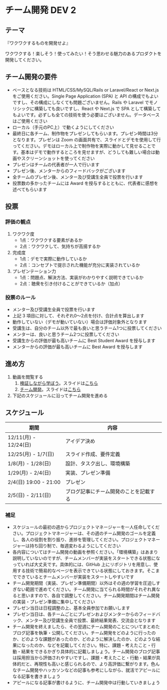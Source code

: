 # チーム開発 DEV 2

## テーマ

『ワクワクするものを開発せよ』

ワクワクする！楽しそう！使ってみたい！そう思わせる魅力のあるプロダクトを開発してください。

## チーム開発の要件

- ベースとなる技術は HTML/CSS/MySQL/Rails or Laravel/React or Next.js をご使用ください。Single Page Application (SPA) と API の構成でもよいですし、その構成にしなくても問題ございません。Rails や Laravel でモノリシックに構築しても良いですし、React や Next.js で SPA として構築してもよいです。必ずしも全ての技術を使う必要はございません。データベースはご使用ください
- ローカル（手元のPC上）で動くようにしてください
- 最終日に各チーム、制作物をプレゼンしてもらいます。プレゼン時間は3分となります。プレゼンは Zoom の画面共有で、スライドとデモを使用して行ってください。デモはローカル上で制作物を実際に動かして見せることです。基本はデモで動作するところを見せますが、どうしても難しい場合は動画やスクリーンショットを使ってください
- プレゼンはチームの代表者が一人で行います
- プレゼン後、メンターからのフィードバックがございます
- 全チームのプレゼン後、メンター及び受講生全員で投票を行います
- 投票数の多かったチームには Award を授与するとともに、代表者に感想を述べてもらいます

## 投票

### 評価の観点

1. ワクワク度
   - 1点：ワクワクする要素があるか
   - 2点：ワクワクして、気持ちが高揚するか
2. 完成度
   - 1点：デモで実際に動作しているか
   - 2点：コンセプトで提示された機能が充分に実装されているか
3. プレゼンテーション力
   - 1点：問題点、解決方法、実装がわかりやすく説明できているか
   - 2点：聴衆を引き付けることができているか（加点）

### 投票のルール

- メンター及び受講生全員で投票を行います
- 上記 3 項目に対して、それぞれ0〜2点を付け、合計点を算出します
- 動作していない（デモが動いていない）場合は評価対象外となります
- 受講生は、自分のチーム以外で最も良いと思うチーム1つに投票してください
- メンターは、良いと思うチーム2つに投票してください
- 受講生からの評価が最も高いチームに Best Student Award を授与します
- メンターからの評価が最も高いチームに Best Award を授与します

## 進め方

1. 動画を閲覧する
   1. [検証しながら学ぼう](https://youtu.be/Ajtf0XjHkv8)。スライドは[こちら](https://docs.google.com/presentation/d/1xLGmtSohK5vys0ftoxhHX_35TBLFGF1dICgM00k35yw/edit?usp=sharing)
   2. [チーム開発](https://youtu.be/Z8pkDRawYxQ)。スライドは[こちら](https://docs.google.com/presentation/d/1p-Ryf1dRcPyLuMXv9WUHjrPn3BfQKcSNBNehfs8mqSI/edit?usp=sharing)
2. 下記のスケジュールに沿ってチーム開発を進める

## スケジュール

| 期間 | 内容 |
| ---- | ---- |
| 12/11(月) - 12/24(日) | アイデア決め |
| 12/25(月) - 1/7(日) | スライド作成、要件定義 |
| 1/8(月) - 1/28(日) | 設計、タスク出し、環境構築 |
| 1/29(月) - 2/4(日) | 実装、プレゼン準備 |
| 2/4(日) 19:00 - 21:00 | プレゼン |
| 2/5(日) - 2/11(日) | ブログ記事にチーム開発のことを記載する |

### 補足

- スケジュールの最初の週からプロジェクトマネージャーを一人任命してください。プロジェクトマネージャーは、その週のチーム開発のゴールを定義し、各人の役割を割り振り、進捗を管理してください。プロジェクトマネージャーは持ち回り制で、毎週変わるようにしてください
- 各内容についてはチーム開発の動画を参照ください。「環境構築」はあまり説明していないのですが、チームメンバーが実装をスタートできる状態になっていれば大丈夫です。具体的には、GitHub 上にリポジトリを用意し、使用する技術で簡易的なページを表示できている状態にしておきます。そこまでできているとチームメンバーが実装をスタートしやすいです
- チーム開発期間（実装、プレゼン準備期間）以外はその週の学習を圧迫しすぎない範囲で進めてください。チーム開発に当てられる時間がそれぞれ異なると思いますので、各自で調整してください。チーム開発期間はチーム開発の実装・プレゼン準備に集中してください
- プレゼン当日は日程調整の上、基本全員参加でお願いします
- プレゼン当日は、各チームごとにプレゼンおよびメンターからのフィードバック、メンター及び受講生全員で投票、最終結果発表、交流会となります
- チーム開発を終えましたら、その翌週にチーム開発のことについてまとめたブログ記事を執筆・公開してください。チーム開発をどのように行ったのか、どのような課題があったのか、どのように解決したのか、どのような結果になったのか、などを記載してください。特に、課題・考えたこと・行動・結果をできるかぎり具体的に記載しましょう。チーム開発のブログ記事は採用担当から評価されやすいですし、課題・考えたこと・行動・結果が具体的だと、再現性も高いと感じられるので、より高評価に繋がります。色んなチーム開発やハッカソンなどの記事も参考にしながら、就活でアピールになる記事を書きましょう
- アピールになる記事が書けるように、チーム開発中は行動していきましょう
